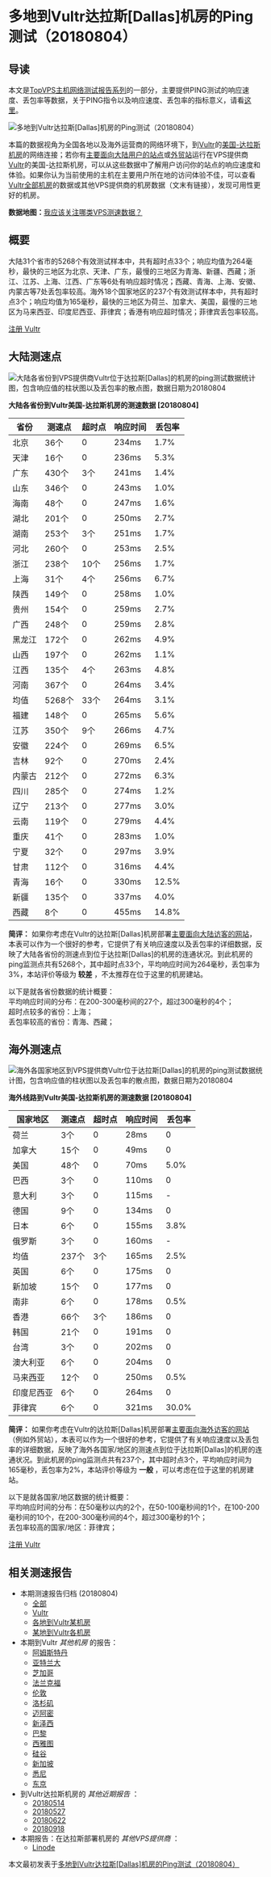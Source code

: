 #  多地到Vultr达拉斯[Dallas]机房的Ping测试（20180804） 

## 导读

本文是[TopVPS主机网络测试报告系列](https://vps123.top/pingtest)的一部分，主要提供PING测试的响应速度、丢包率等数据，关于PING指令以及响应速度、丢包率的指标意义，请看[这里](https://vps123.top/what-is-ping.html)。

![多地到Vultr达拉斯\[Dallas\]机房的Ping测试（20180804）](/images/thumbnails/to_vultr_Dallas.png)

本篇的数据视角为全国各地以及海外运营商的网络环境下，到[Vultr](https://vps123.top/go/vultr)的[美国-达拉斯机房](https://vps123.top/vultr-facilities.html#dallas)的网络连接；若你有[主要面向大陆用户的站点](https://vps123.top/website-for-mainland-users.html)或[外贸站](https://vps123.top/website-for-internation-trade.html)运行在VPS提供商[Vultr](https://vps123.top/go/vultr)的美国-达拉斯机房，可以从这些数据中了解用户访问你的站点的响应速度和体验。如果你认为当前使用的主机在主要用户所在地的访问体验不佳，可以查看[Vultr全部机房](/vultr/isp/china/20180804-vultr-isp-china.md)的数据或其他VPS提供商的机房数据（文末有链接），发现可用性更好的机房。

**数据地图：**[我应该关注哪类VPS测速数据？](https://vps123.top/find-pingtest-data-you-need.html)

## 概要

大陆31个省市的5268个有效测试样本中，共有超时点33个；响应均值为264毫秒，最快的三地区为北京、天津、广东，最慢的三地区为青海、新疆、西藏；浙江、江苏、上海、江西、广东等6处有响应超时情况；西藏、青海、上海、安徽、内蒙古等7处丢包率较高。海外18个国家地区的237个有效测试样本中，共有超时点3个；响应均值为165毫秒，最快的三地区为荷兰、加拿大、美国，最慢的三地区为马来西亚、印度尼西亚、菲律宾；香港有响应超时情况；菲律宾丢包率较高。

[注册 Vultr](https://vps123.top/go/vultr/_btn1)

## 大陆测速点

![大陆各省份到VPS提供商Vultr位于达拉斯\[Dallas\]的机房的ping测试数据统计图，包含响应值的柱状图以及丢包率的散点图，数据日期为20180804](/images/pingtests/vultr_20180804/plot_idc_vultr_usa-dallas_20180804_mainland.png)

**大陆各省份到Vultr美国-达拉斯机房的测速数据 [20180804]**

省份 | 测速点 | 超时点 | 响应时间 | 丢包率  
---|---|---|---|---  
北京 | 36个 | 0 | 234ms | 1.7%  
天津 | 16个 | 0 | 236ms | 5.3%  
广东 | 430个 | 3个 | 241ms | 1.4%  
山东 | 346个 | 0 | 243ms | 1.0%  
海南 | 48个 | 0 | 247ms | 1.6%  
湖北 | 201个 | 0 | 250ms | 2.7%  
湖南 | 253个 | 3个 | 251ms | 1.7%  
河北 | 260个 | 0 | 253ms | 2.5%  
浙江 | 238个 | 10个 | 256ms | 1.7%  
上海 | 31个 | 4个 | 256ms | 6.7%  
陕西 | 149个 | 0 | 258ms | 1.0%  
贵州 | 154个 | 0 | 259ms | 2.7%  
广西 | 248个 | 0 | 259ms | 2.8%  
黑龙江 | 172个 | 0 | 262ms | 4.9%  
山西 | 197个 | 0 | 262ms | 1.1%  
江西 | 135个 | 4个 | 263ms | 4.8%  
河南 | 367个 | 0 | 264ms | 3.4%  
均值 | 5268个 | 33个 | 264ms | 3.1%  
福建 | 148个 | 0 | 265ms | 5.6%  
江苏 | 350个 | 9个 | 266ms | 4.7%  
安徽 | 224个 | 0 | 269ms | 6.5%  
吉林 | 92个 | 0 | 270ms | 2.4%  
内蒙古 | 212个 | 0 | 272ms | 6.3%  
四川 | 285个 | 0 | 274ms | 1.2%  
辽宁 | 213个 | 0 | 277ms | 3.0%  
云南 | 119个 | 0 | 279ms | 4.4%  
重庆 | 41个 | 0 | 283ms | 1.0%  
宁夏 | 32个 | 0 | 297ms | 3.9%  
甘肃 | 112个 | 0 | 316ms | 4.4%  
青海 | 16个 | 0 | 330ms | 12.5%  
新疆 | 135个 | 0 | 337ms | 4.0%  
西藏 | 8个 | 0 | 455ms | 14.8%  
  
**简评：** 如果你考虑在Vultr的达拉斯[Dallas]机房部署[主要面向大陆访客的网站](website-for-mainland-users.html)，本表可以作为一个很好的参考，它提供了有关响应速度以及丢包率的详细数据，反映了大陆各省份的测速点到位于达拉斯[Dallas]的机房的连通状况。到此机房的ping监测点共有5268个，其中超时点33个，平均响应时间为264毫秒，丢包率为3%，本站评价等级为 **较差** ，不太推荐在位于这里的机房建站。

以下是就各省份数据的统计概要：  
平均响应时间的分布：在200-300毫秒间的27个，超过300毫秒的4个；  
超时点较多的省份：上海；  
丢包率较高的省份：青海、西藏；

## 海外测速点

![海外各国家地区到VPS提供商Vultr位于达拉斯\[Dallas\]的机房的ping测试数据统计图，包含响应值的柱状图以及丢包率的散点图，数据日期为20180804](/images/pingtests/vultr_20180804/plot_idc_vultr_usa-dallas_20180804_overseas.png)

**海外线路到Vultr美国-达拉斯机房的测速数据 [20180804]**

国家地区 | 测速点 | 超时点 | 响应时间 | 丢包率  
---|---|---|---|---  
荷兰 | 3个 | 0 | 28ms | 0  
加拿大 | 15个 | 0 | 49ms | 0  
美国 | 48个 | 0 | 70ms | 5.0%  
巴西 | 3个 | 0 | 110ms | 0  
意大利 | 3个 | 0 | 115ms | -  
德国 | 9个 | 0 | 134ms | 0  
日本 | 6个 | 0 | 155ms | 3.8%  
俄罗斯 | 3个 | 0 | 160ms | -  
均值 | 237个 | 3个 | 165ms | 2.5%  
英国 | 6个 | 0 | 175ms | 0  
新加坡 | 15个 | 0 | 177ms | 0  
南非 | 6个 | 0 | 178ms | 0.5%  
香港 | 66个 | 3个 | 186ms | 0  
韩国 | 21个 | 0 | 191ms | 0  
台湾 | 3个 | 0 | 202ms | 0  
澳大利亚 | 6个 | 0 | 204ms | 0  
马来西亚 | 12个 | 0 | 250ms | 0.5%  
印度尼西亚 | 6个 | 0 | 264ms | 0  
菲律宾 | 6个 | 0 | 321ms | 30.0%  
  
**简评：** 如果你考虑在Vultr的达拉斯[Dallas]机房部署[主要面向海外访客的网站](https://vps123.top/website-for-internation-trade.html)（例如外贸站），本表可以作为一个很好的参考，它提供了有关响应速度以及丢包率的详细数据，反映了海外各国家/地区的测速点到位于达拉斯[Dallas]的机房的连通状况。到此机房的ping监测点共有237个，其中超时点3个，平均响应时间为165毫秒，丢包率为2%，本站评价等级为 **一般** ，可以考虑在位于这里的机房建站。

以下是就各国家/地区数据的统计概要：  
平均响应时间的分布：在50毫秒以内的2个，在50-100毫秒间的1个，在100-200毫秒间的10个，在200-300毫秒间的4个，超过300毫秒的1个；  
丢包率较高的国家/地区：菲律宾；

[注册 Vultr](https://vps123.top/go/vultr/_btn2)

## 相关测速报告

  * 本期测速报告归档 (20180804) 
    * [全部](https://vps123.top/pingtests/20180804 "本期各VPS提供商全部测速报告")
    * [Vultr](https://vps123.top/pingtests/idc-vultr/20180804 "本期Vultr的全部测速报告")
    * [各地到Vultr某机房](https://vps123.top/pingtests/idc-vultr/isp-global/20180804 "以Vultr某机房为关注对象的视角，横向比较大陆各省份、海外各国家地区")
    * [某地到Vultr各机房](https://vps123.top/pingtests/idc-vultr/facility-all/20180804 "以大陆某省份为关注对象的视角，横向比较Vultr各机房")
  * 本期到Vultr _其他机房_ 的报告： 
    * [阿姆斯特丹](/vultr/idc/amsterdam/20180804-vultr-idc-amsterdam.md "多地到Vultr阿姆斯特丹机房的Ping测试 20180804")
    * [亚特兰大](/vultr/idc/atlanta/20180804-vultr-idc-atlanta.md "多地到Vultr亚特兰大机房的Ping测试 20180804")
    * [芝加哥](/vultr/idc/chicago/20180804-vultr-idc-chicago.md "多地到Vultr芝加哥机房的Ping测试 20180804")
    * [法兰克福](/vultr/idc/frankfurt/20180804-vultr-idc-frankfurt.md "多地到Vultr法兰克福机房的Ping测试 20180804")
    * [伦敦](/vultr/idc/london/20180804-vultr-idc-london.md "多地到Vultr伦敦机房的Ping测试 20180804")
    * [洛杉矶](/vultr/idc/losangeles/20180804-vultr-idc-losangeles.md "多地到Vultr洛杉矶机房的Ping测试 20180804")
    * [迈阿密](/vultr/idc/miami/20180804-vultr-idc-miami.md "多地到Vultr迈阿密机房的Ping测试 20180804")
    * [新泽西](/vultr/idc/newjersey/20180804-vultr-idc-newjersey.md "多地到Vultr新泽西机房的Ping测试 20180804")
    * [巴黎](/vultr/idc/paris/20180804-vultr-idc-paris.md "多地到Vultr巴黎机房的Ping测试 20180804")
    * [西雅图](/vultr/idc/seattle/20180804-vultr-idc-seattle.md "多地到Vultr西雅图机房的Ping测试 20180804")
    * [硅谷](/vultr/idc/siliconvalley/20180804-vultr-idc-siliconvalley.md "多地到Vultr硅谷机房的Ping测试 20180804")
    * [新加坡](/vultr/idc/singapore/20180804-vultr-idc-singapore.md "多地到Vultr新加坡机房的Ping测试 20180804")
    * [悉尼](/vultr/idc/sydney/20180804-vultr-idc-sydney.md "多地到Vultr悉尼机房的Ping测试 20180804")
    * [东京](/vultr/idc/tokyo/20180804-vultr-idc-tokyo.md "多地到Vultr东京机房的Ping测试 20180804")
  * 到Vultr达拉斯机房的 _其他近期报告_ ： 
    * [20180514](/vultr/idc/dallas/20180514-vultr-idc-dallas.md "多地到Vultr达拉斯机房的Ping测试 20180514")
    * [20180527](/vultr/idc/dallas/20180527-vultr-idc-dallas.md "多地到Vultr达拉斯机房的Ping测试 20180527")
    * [20180622](/vultr/idc/dallas/20180622-vultr-idc-dallas.md "多地到Vultr达拉斯机房的Ping测试 20180622")
    * [20180918](/vultr/idc/dallas/20180918-vultr-idc-dallas.md "多地到Vultr达拉斯机房的Ping测试 20180918")
  * 本期报告：在达拉斯部署机房的 _其他VPS提供商_ ： 
    * [Linode](/linode/idc/dallas/20180804-linode-idc-dallas.md "多地到Linode达拉斯机房的Ping测试 20180804")



本文最初发表于[多地到Vultr达拉斯[Dallas]机房的Ping测试（20180804）](https://vps123.top/pingtest/20180804-vultr-idc-dallas.html)
